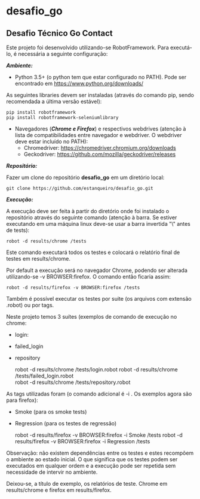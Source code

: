 # desafio_go
## **Desafio Técnico Go Contact**

Este projeto foi desenvolvido utilizando-se RobotFramework. Para executá-lo, é necessária a seguinte configuração:

**_Ambiente:_**
- Python 3.5+ (o python tem que estar configurado no PATH). Pode ser encontrado em https://www.python.org/downloads/

As seguintes libraries devem ser instaladas (através do comando pip, sendo recomendada a última versão estável):

    pip install robotframework
    pip install robotframework-seleniumlibrary

- Navegadores (_**Chrome e Firefox**_) e respectivos webdrives (atenção à lista de compatibilidades entre navegador e webdriver. 
O webdriver deve estar incluído no PATH): 
    - Chromedriver: https://chromedriver.chromium.org/downloads
    - Geckodriver: https://github.com/mozilla/geckodriver/releases

**_Repositório:_**

Fazer um clone do repositório **desafio_go** em um diretório local:
    
    git clone https://github.com/estanqueiro/desafio_go.git

**_Execução:_**

A execução deve ser feita à partir do diretório onde foi instalado o repositório através do seguinte comando 
(atenção à barra. Se estiver executando em uma máquina linux deve-se usar a barra invertida "\\" antes de tests):

    robot -d results/chrome /tests

Este comando executará todos os testes e colocará o relatório final de testes em results/chrome.

Por default a execução será no navegador Chrome, podendo ser alterada utilizando-se -v BROWSER:firefox. 
O comando então ficaria assim:

    robot -d results/firefox -v BROWSER:firefox /tests

Também é possível executar os testes por suite (os arquivos com extensão .robot) ou por tags. 

Neste projeto temos 3 suítes (exemplos de comando de execução no chrome: 
 - login:
 - failed_login
 - repository

    robot -d results/chrome /tests/login.robot
    robot -d results/chrome /tests/failed_login.robot  
    robot -d results/chrome /tests/repository.robot


As tags utilizadas foram (o comando adicional é -i <tag>. Os exemplos agora são para firefox):
- Smoke (para os smoke tests)
- Regression (para os testes de regressão)
    
    robot -d results/firefox -v BROWSER:firefox -i Smoke /tests
    robot -d results/firefox -v BROWSER:firefox -i Regression /tests

Observação: não existem dependências entre os testes e estes recompõem o ambiente ao estado inicial. O
que significa que os testes podem ser executados em qualquer ordem e a execução pode ser repetida sem
necessidade de intervir no ambiente.

Deixou-se, a título de exemplo, os relatórios de teste. Chrome em results/chrome e firefox em results/firefox.
